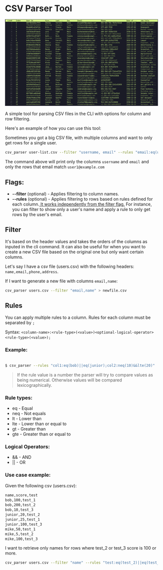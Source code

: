 # CSV Parser Tool

![csv parser interface](docs/screen.png)

A simple tool for parsing CSV files in the CLI with options for column and row filtering.

Here's an example of how you can use this tool:

Sometimes you got a big CSV file, with multiple columns and want to only get rows for a single user.

```bash
csv_parser user-list.csv --filter "username, email" --rules "email:eq(user1@example.com)"
```

The command above will print only the columns `username` and `email` and only the rows that email match `user1@example.com`

## Flags:

- <b>--filter</b> (optional) - Applies filtering to column names.
- <b>--rules</b> (optional) - Applies filtering to rows based on rules defined for each column.<u> It works independently from the filter flag.</u> For instance, you can filter to show only a user's name and apply a rule to only get rows by the user's email.

## Filter

It's based on the header values and takes the orders of the columns as inputed in the cli command.
It can also be useful for when you want to create a new CSV file based on the original one but only want certain columns.

Let's say I have a csv file (users.csv) with the following headers: `name,email,phone,address`.

If I want to generate a new file with columns `email,name`:

```bash
csv_parser users.csv --filter "email,name" > newfile.csv
```

## Rules

You can apply multiple rules to a column. Rules for each column must be separated by `;`

Syntax: `<column-name>:<rule-type>(<value>)<optional-logical-operator><rule-type>(<value>);`

### Example:

```bash

$ csv_parser --rules "col1:eq(bob)||eq(junior);col2:neq(10)&&lte(20)"

```

> If the rule value is a number the parser will try to compare values as being numerical. Otherwise values will be compared lexicographically.

### Rule types:

- eq - Equal
- neq - Not equals
- lt - Lower than
- lte - Lower than or equal to
- gt - Greater than
- gte - Greater than or equal to

### Logical Operators:

- && - AND
- || - OR

### Use case example:

Given the following csv (users.csv):

```csv
name,score,test
bob,100,test_1
bob,200,test_2
bob,10,test_3
junior,20,test_2
junior,25,test_1
junior,100,test_3
mike,50,test_1
mike,5,test_2
mike,100,test_3
```

I want to retrieve only names for rows where test_2 or test_3 score is 100 or more.

```bash
csv_parser users.csv --filter "name" --rules "test:eq(test_2)||eq(test_3);score:gte(100)"
```
